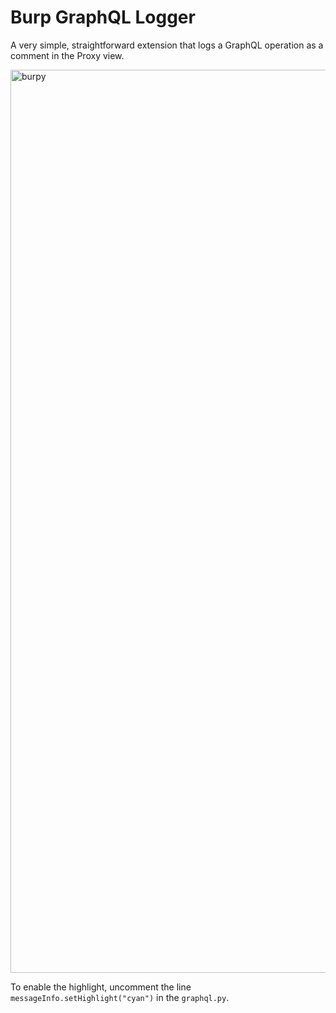 # Burp GraphQL Logger

A very simple, straightforward extension that logs a GraphQL operation as a comment in the Proxy view.

<img width="1445" alt="burpy" src="https://user-images.githubusercontent.com/1380527/128707366-387ad98e-2175-4863-b35c-6de803095a67.png">

To enable the highlight, uncomment the line `messageInfo.setHighlight("cyan")` in the `graphql.py`.
